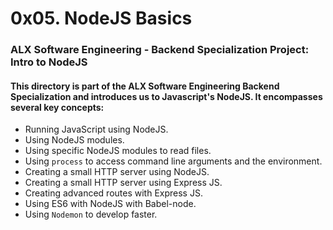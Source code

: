 # 0x05. NodeJS Basics

### ALX Software Engineering - Backend Specialization Project: Intro to NodeJS

#### This directory is part of the ALX Software Engineering Backend Specialization and introduces us to Javascript's NodeJS. It encompasses several key concepts:
- Running JavaScript using NodeJS.
- Using NodeJS modules.
- Using specific NodeJS modules to read files.
- Using `process` to access command line arguments and the environment.
- Creating a small HTTP server using NodeJS.
- Creating a small HTTP server using Express JS.
- Creating advanced routes with Express JS.
- Using ES6 with NodeJS with Babel-node.
- Using `Nodemon` to develop faster.
